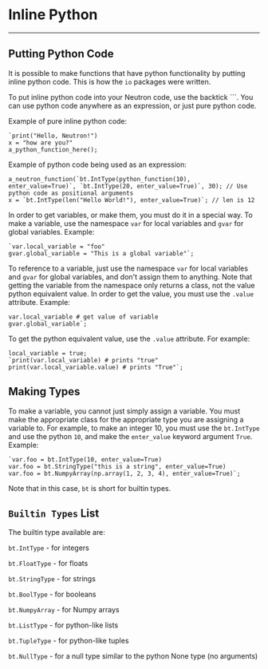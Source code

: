 Inline Python
=============
---

Putting Python Code
-------------------

It is possible to make functions that have python functionality by
putting inline python code. This is how the `io` packages were written.

To put inline python code into your Neutron code, use the backtick ``\`.
You can use python code anywhere as an expression, or just pure python
code.

Example of pure inline python code:

```neutron
`print("Hello, Neutron!")
x = "how are you?"
a_python_function_here();
```

Example of python code being used as an expression:

```neutron
a_neutron_function(`bt.IntType(python_function(10), enter_value=True)`, `bt.IntType(20, enter_value=True)`, 30); // Use python code as positional arguments
x = `bt.IntType(len("Hello World!"), enter_value=True)`; // len is 12
```

In order to get variables, or make them, you must do it in a special
way. To make a variable, use the namespace `var` for local variables and
`gvar` for global variables. Example:

```neutron
`var.local_variable = "foo"
gvar.global_variable = "This is a global variable"`;
```

To reference to a variable, just use the namespace `var` for local
variables and `gvar` for global variables, and don\'t assign them to
anything. Note that getting the variable from the namespace only returns
a class, not the value python equivalent value. In order to get the
value, you must use the `.value` attribute. Example:

```neutron
var.local_variable # get value of variable
gvar.global_variable`;
```

To get the python equivalent value, use the `.value` attribute. For
example:

```neutron
local_variable = true;
`print(var.local_variable) # prints "true"
print(var.local_variable.value) # prints "True"`;
```

Making Types
------------

To make a variable, you cannot just simply assign a variable. You must
make the appropriate class for the appropriate type you are assigning a
variable to. For example, to make an integer 10, you must use the
`bt.IntType` and use the python `10`, and make the `enter_value` keyword
argument `True`. Example:

```neutron
`var.foo = bt.IntType(10, enter_value=True)
var.foo = bt.StringType("this is a string", enter_value=True)
var.foo = bt.NumpyArray(np.array(1, 2, 3, 4), enter_value=True)`;
```

Note that in this case, `bt` is short for builtin types.

`Builtin Types` List
--------------------

The builtin type available are:

`bt.IntType` - for integers

`bt.FloatType` - for floats

`bt.StringType` - for strings

`bt.BoolType` - for booleans

`bt.NumpyArray` - for Numpy arrays

`bt.ListType` - for python-like lists

`bt.TupleType` - for python-like tuples

`bt.NullType` - for a null type similar to the python None type (no
arguments)

